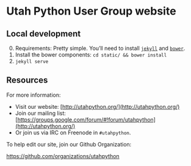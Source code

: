 # Utah Python User Group website

## Local development

0. Requirements: Pretty simple. You’ll need to install
   [`jekyll`](http://jekyllrb.com/) and [`bower`](http://bower.io).
1. Install the bower components: `cd static/ && bower install`
2. `jekyll serve`

## Resources

For more information:

* Visit our website: [http://utahpython.org/](http://utahpython.org/)
* Join our mailing list: [https://groups.google.com/forum/#!forum/utahpython](http://utahpython.org/)
* Or join us via IRC on Freenode in `#utahpython`.

To help edit our site, join our Github Organization:

https://github.com/organizations/utahpython
